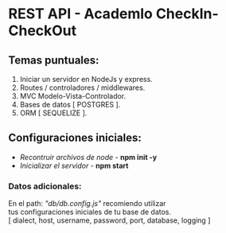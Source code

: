# REST API - Academlo CheckIn-CheckOut

## Temas puntuales:

1. Iniciar un servidor en NodeJs y express.
2. Routes / controladores / middlewares.
3. MVC Modelo-Vista-Controlador.
4. Bases de datos [ POSTGRES ].
5. ORM [ SEQUELIZE ].

## Configuraciones iniciales:

- *Recontruir archivos de node* - **npm init -y**
- *Inicializar el servidor* - **npm start**


### Datos adicionales: 

En el path: *"db/db.config.js"* recomiendo utilizar\
tus configuraciones iniciales de tu base de datos.\
[ dialect, host, username, password, port, database, logging ]